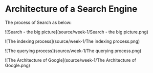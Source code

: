 # Architecture of a Search Engine


The process of Search as below:

![Search - the big picture](source/week-1/Search - the big picture.png)



![The indexing process](source/week-1/The indexing process.png)




![The querying process](source/week-1/The querying process.png)





![The Architecture of Google](source/week-1/The Architecture of Google.png)